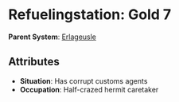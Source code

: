 # Refuelingstation: Gold 7

**Parent System**: [Erlageusle](../systems/Erlageusle.md)

## Attributes
- **Situation**: Has corrupt customs agents
- **Occupation**: Half-crazed hermit caretaker


